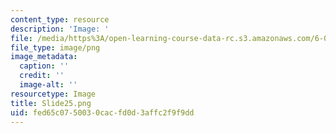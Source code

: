 ```yaml
---
content_type: resource
description: 'Image: '
file: /media/https%3A/open-learning-course-data-rc.s3.amazonaws.com/6-004-computation-structures-spring-2017/fed65c0750030cacfd0d3affc2f9f9dd_Slide25.png
file_type: image/png
image_metadata:
  caption: ''
  credit: ''
  image-alt: ''
resourcetype: Image
title: Slide25.png
uid: fed65c07-5003-0cac-fd0d-3affc2f9f9dd
---
```

